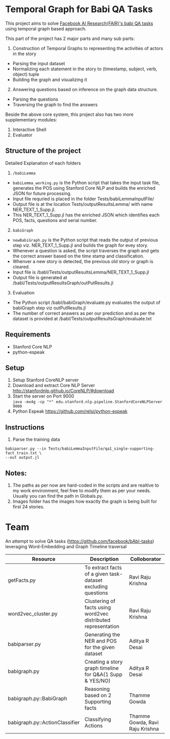 # Temporal Graph for Babi QA Tasks

This project aims to solve [Facebook AI Research(FAIR)'s babi QA tasks](https://research.facebook.com/research/babi/) using  temporal graph based approach.

This part of the project has 2 major parts and many sub parts:
1. Construction of Temporal Graphs to representing the activities of actors in the story
 + Parsing the input dataset
 + Normalizing each statement in the story to (timestamp, subject, verb, object) tuple
 + Building the graph and visualizing it
2. Answering questions based on inference on the graph data structure.
 + Parsing the questions
 + Traversing the graph to find the answers

Beside the above core system, this project also has two more supplementary modules:
1. Interactive Shell
2. Evaluator

## Structure of the project
Detailed Explanation of each folders

1. `/babiLemma`  
  - `babiLemma_working.py` is the Python script that takes the input task file, generates the POS using Stanford Core NLP and builds the enriched JSON for future processing.
  - Input file requried is placed in the folder Tests/babiLemmaInputFile/
  - Output file is at the location Tests/outputResultsLemma/ with name NER_TEXT_1_Supp.jl.
  - This NER_TEXT_1_Supp.jl has the enriched JSON which identifies each POS, facts, questions and serial number.

2. `babiGraph`
 + `newBabiGraph.py` is the Python script that reads the output of previous step viz. NER_TEXT_1_Supp.jl and builds the graph for evey story.
 + Whenever a question is asked, the script traverses the graph and gets the correct answer based on the time stamp and classification.
 + Whenver a new story is detected, the previous old story or graph is cleared.
 + Input file is  /babI/Tests/outputResultsLemma/NER_TEXT_1_Supp.jl
 + Output file is generated at /babI/Tests/outputResultsGraph/outPutResults.jl
3. Evaluation
  +  The Python script /babI/babiGraph/evaluate.py evaluates the output of babiGraph step viz outPutResults.jl
  + The number of correct answers as per our prediction and as per the dataset is provided at /babI/Tests/outputResultsGraph/evaluate.txt

## Requirements
+ Stanford Core NLP
+ python-espeak

## Setup
1. Setup Stanford CoreNLP server
  1. Download and extract Core NLP Server
     http://stanfordnlp.github.io/CoreNLP/#download
  2. Start the server on Port 9000  
     `java -mx4g -cp "*" edu.stanford.nlp.pipeline.StanfordCoreNLPServer 9000`
2. Python Espeak https://github.com/relsi/python-espeak


## Instructions
1. Parse the training data  
 ```
 babiparser.py --in Tests/babiLemmaInputFile/qa1_single-supporting-fact_train.txt \
--out output.jl
 ```

## Notes:
1. The paths as per now are hard-coded in the scripts and are realtive to my work environment, feel free to modify them as per your needs. Usually you can find the path in Globals.py.
2. Images folder has the images how exactly the graph is being built for first 24 stories.

# Team

An attempt to solve QA tasks (https://github.com/facebook/bAbI-tasks) leveraging Word-Embedding and Graph Timeline traversal


| Resource               | Description                                                   |   Colloborator    |
|------------------------|---------------------------------------------------------------|-------------------|
| getFacts.py         | To extract facts of a given task-dataset excluding questions  | Ravi Raju Krishna |
| word2vec_cluster.py | Clustering of facts using word2vec distributed representation | Ravi Raju Krishna |
| babiparser.py	     | Generating the NER and POS for the given dataset		 | Aditya R Desai    |
| babigraph.py          | Creating a story graph timeline for Q&A(1 Supp & YES/NO)  | Aditya R Desai    |
| babigraph.py::BabiGraph | Reasoning based on 2 Supporting facts | Thamme Gowda    |
| babigraph.py::ActionClassifier | Classifying Actions | Thamme Gowda, Ravi Raju Krishna |
